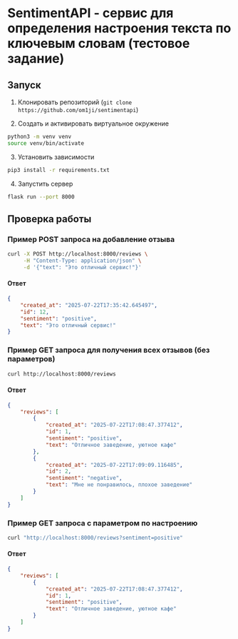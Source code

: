 # SentimentAPI - сервис для определения настроения текста по ключевым словам (тестовое задание)

## Запуск

1. Клонировать репозиторий (`git clone https://github.com/om1ji/sentimentapi`)

2. Создать и активировать виртуальное окружение
```bash
python3 -m venv venv
source venv/bin/activate
```

3. Установить зависимости
```bash
pip3 install -r requirements.txt
```

4. Запустить сервер
```bash
flask run --port 8000
```

## Проверка работы

### Пример POST запроса на добавление отзыва
```bash
curl -X POST http://localhost:8000/reviews \
     -H "Content-Type: application/json" \
     -d '{"text": "Это отличный сервис!"}'
```

#### Ответ
```json
{
    "created_at": "2025-07-22T17:35:42.645497",
    "id": 12,
    "sentiment": "positive",
    "text": "Это отличный сервис!"
}
```

### Пример GET запроса для получения всех отзывов (без параметров)
```bash
curl http://localhost:8000/reviews
```
#### Ответ
```json
{
    "reviews": [
        {
            "created_at": "2025-07-22T17:08:47.377412",
            "id": 1,
            "sentiment": "positive",
            "text": "Отличное заведение, уютное кафе"
        },
        {
            "created_at": "2025-07-22T17:09:09.116485",
            "id": 2,
            "sentiment": "negative",
            "text": "Мне не понравилось, плохое заведение"
        }
    ]
}
```


### Пример GET запроса с параметром по настроению
```bash
curl "http://localhost:8000/reviews?sentiment=positive"
```
#### Ответ
```json
{
    "reviews": [
        {
            "created_at": "2025-07-22T17:08:47.377412",
            "id": 1,
            "sentiment": "positive",
            "text": "Отличное заведение, уютное кафе"
        }
    ]
}
```
